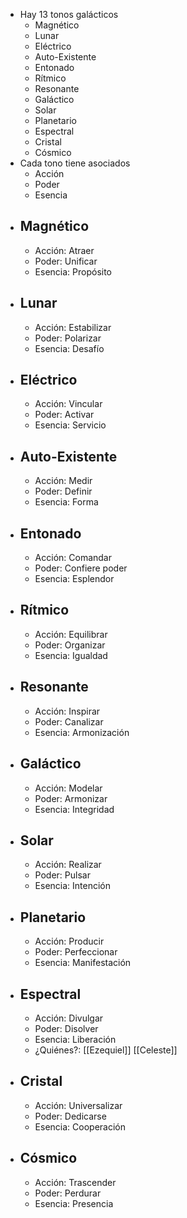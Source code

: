 - Hay 13 tonos galácticos
	- Magnético
	- Lunar
	- Eléctrico
	- Auto-Existente
	- Entonado
	- Rítmico
	- Resonante
	- Galáctico
	- Solar
	- Planetario
	- Espectral
	- Cristal
	- Cósmico
- Cada tono tiene asociados
	- Acción
	- Poder
	- Esencia
- ## Magnético
	- Acción: Atraer
	- Poder: Unificar
	- Esencia: Propósito
- ## Lunar
	- Acción: Estabilizar
	- Poder: Polarizar
	- Esencia: Desafío
- ## Eléctrico
	- Acción: Vincular
	- Poder: Activar
	- Esencia: Servicio
- ## Auto-Existente
	- Acción: Medir
	- Poder: Definir
	- Esencia: Forma
- ## Entonado
	- Acción: Comandar
	- Poder: Confiere poder
	- Esencia: Esplendor
- ## Rítmico
	- Acción: Equilibrar
	- Poder: Organizar
	- Esencia: Igualdad
- ## Resonante
	- Acción: Inspirar
	- Poder: Canalizar
	- Esencia: Armonización
- ## Galáctico
	- Acción: Modelar
	- Poder: Armonizar
	- Esencia: Integridad
- ## Solar
	- Acción: Realizar
	- Poder: Pulsar
	- Esencia: Intención
- ## Planetario
	- Acción: Producir
	- Poder: Perfeccionar
	- Esencia: Manifestación
- ## Espectral
	- Acción: Divulgar
	- Poder: Disolver
	- Esencia: Liberación
	- ¿Quiénes?: [[Ezequiel]] [[Celeste]]
- ## Cristal
	- Acción: Universalizar
	- Poder: Dedicarse
	- Esencia: Cooperación
- ## Cósmico
	- Acción: Trascender
	- Poder: Perdurar
	- Esencia: Presencia